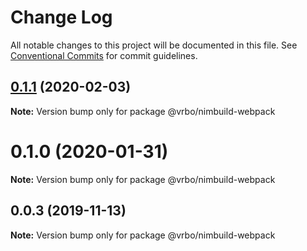 # Change Log

All notable changes to this project will be documented in this file.
See [Conventional Commits](https://conventionalcommits.org) for commit guidelines.

## [0.1.1](https://github.com/expediagroup/nimbuild/compare/@vrbo/nimbuild-webpack@0.1.0...@vrbo/nimbuild-webpack@0.1.1) (2020-02-03)

**Note:** Version bump only for package @vrbo/nimbuild-webpack





# 0.1.0 (2020-01-31)

**Note:** Version bump only for package @vrbo/nimbuild-webpack





## 0.0.3 (2019-11-13)

**Note:** Version bump only for package @vrbo/nimbuild-webpack
